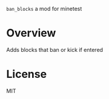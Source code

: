 
`ban_blocks` a mod for minetest

# Overview

Adds blocks that ban or kick if entered

# License

MIT
